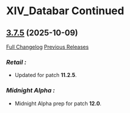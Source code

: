 # XIV_Databar Continued

## [3.7.5](https://github.com/ZelionGG/XIV_Databar-Continued/releases/tag/3.7.5) (2025-10-09)

[Full Changelog](https://github.com/ZelionGG/XIV_Databar-Continued/compare/v3.7.4...v3.7.5) [Previous Releases](https://github.com/ZelionGG/XIV_Databar-Continued/releases)

### _Retail :_

- Updated for patch **11.2.5**.

### _Midnight Alpha :_

- Midnight Alpha prep for patch **12.0**.